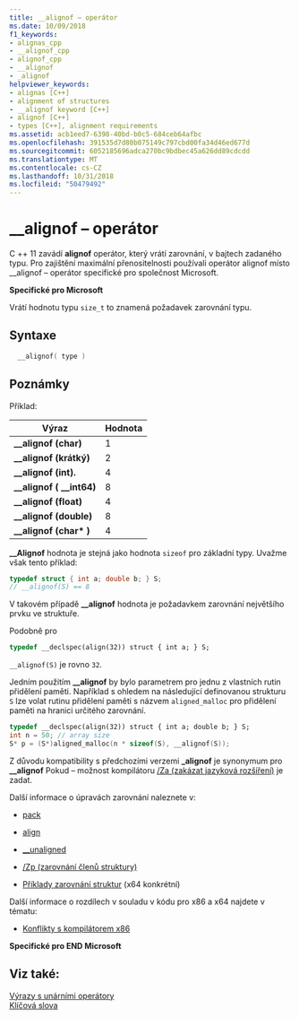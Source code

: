 ```yaml
---
title: __alignof – operátor
ms.date: 10/09/2018
f1_keywords:
- alignas_cpp
- __alignof_cpp
- alignof_cpp
- __alignof
- _alignof
helpviewer_keywords:
- alignas [C++]
- alignment of structures
- __alignof keyword [C++]
- alignof [C++]
- types [C++], alignment requirements
ms.assetid: acb1eed7-6398-40bd-b0c5-684ceb64afbc
ms.openlocfilehash: 391535d7d80b075149c797cbd00fa34d46ed677d
ms.sourcegitcommit: 6052185696adca270bc9bdbec45a626dd89cdcdd
ms.translationtype: MT
ms.contentlocale: cs-CZ
ms.lasthandoff: 10/31/2018
ms.locfileid: "50479492"
---
```

# <a name="alignof-operator"></a>__alignof – operátor

C ++ 11 zavádí **alignof** operátor, který vrátí zarovnání, v bajtech zadaného typu. Pro zajištění maximální přenositelnosti používali operátor alignof místo __alignof – operátor specifické pro společnost Microsoft.

**Specifické pro Microsoft**

Vrátí hodnotu typu `size_t` to znamená požadavek zarovnání typu.

## <a name="syntax"></a>Syntaxe

```cpp
  __alignof( type )
```

## <a name="remarks"></a>Poznámky

Příklad:

|Výraz|Hodnota|
|----------------|-----------|
|**__alignof (char)**|1|
|**__alignof (krátký)**|2|
|**__alignof (int).**|4|
|**__alignof ( \__int64)**|8|
|**__alignof (float)**|4|
|**__alignof (double)**|8|
|**__alignof (char\* )**|4|

**__Alignof** hodnota je stejná jako hodnota `sizeof` pro základní typy. Uvažme však tento příklad:

```cpp
typedef struct { int a; double b; } S;
// __alignof(S) == 8
```

V takovém případě **__alignof** hodnota je požadavkem zarovnání největšího prvku ve struktuře.

Podobně pro

```cpp
typedef __declspec(align(32)) struct { int a; } S;
```

`__alignof(S)` je rovno `32`.

Jedním použitím **__alignof** by bylo parametrem pro jednu z vlastních rutin přidělení paměti. Například s ohledem na následující definovanou strukturu `S` lze volat rutinu přidělení paměti s názvem `aligned_malloc` pro přidělení paměti na hranici určitého zarovnání.

```cpp
typedef __declspec(align(32)) struct { int a; double b; } S;
int n = 50; // array size
S* p = (S*)aligned_malloc(n * sizeof(S), __alignof(S));
```

Z důvodu kompatibility s předchozími verzemi **_alignof** je synonymum pro **__alignof** Pokud – možnost kompilátoru [/Za \(zakázat jazyková rozšíření)](../build/reference/za-ze-disable-language-extensions.md) je zadat.

Další informace o úpravách zarovnání naleznete v:

- [pack](../preprocessor/pack.md)

- [align](../cpp/align-cpp.md)

- [__unaligned](../cpp/unaligned.md)

- [/Zp (zarovnání členů struktury)](../build/reference/zp-struct-member-alignment.md)

- [Příklady zarovnání struktur](../build/examples-of-structure-alignment.md) (x64 konkrétní)

Další informace o rozdílech v souladu v kódu pro x86 a x64 najdete v tématu:

- [Konflikty s kompilátorem x86](../build/conflicts-with-the-x86-compiler.md)

**Specifické pro END Microsoft**

## <a name="see-also"></a>Viz také:

[Výrazy s unárními operátory](../cpp/expressions-with-unary-operators.md)<br/>
[Klíčová slova](../cpp/keywords-cpp.md)